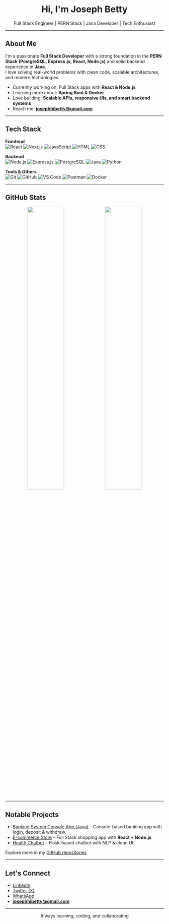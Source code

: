 <h1 align="center">Hi, I'm Joseph Betty </h1>

<p align="center">
   Full Stack Engineer | PERN Stack | Java Developer | Tech Enthusiast
</p>

---

##  About Me

I'm a passionate **Full Stack Developer** with a strong foundation in the **PERN Stack (PostgreSQL, Express.js, React, Node.js)** and solid backend experience in **Java**.  
I love solving real-world problems with clean code, scalable architectures, and modern technologies.

-  Currently working on: Full Stack apps with **React & Node.js**  
-  Learning more about: **Spring Boot & Docker**  
-  Love building: **Scalable APIs, responsive UIs, and smart backend systems**  
-  Reach me: **josephhibetty@gmail.com**

---

##  Tech Stack

**Frontend**  
![React](https://img.shields.io/badge/-React-61DAFB?style=flat&logo=react&logoColor=black)
![Next.js](https://img.shields.io/badge/-Next.js-000000?style=flat&logo=nextdotjs&logoColor=white)
![JavaScript](https://img.shields.io/badge/-JavaScript-F7DF1E?style=flat&logo=javascript&logoColor=black)
![HTML](https://img.shields.io/badge/-HTML5-E34F26?style=flat&logo=html5&logoColor=white)
![CSS](https://img.shields.io/badge/-CSS3-1572B6?style=flat&logo=css3)

**Backend**  
![Node.js](https://img.shields.io/badge/-Node.js-339933?style=flat&logo=node.js&logoColor=white)
![Express.js](https://img.shields.io/badge/-Express.js-000000?style=flat&logo=express&logoColor=white)
![PostgreSQL](https://img.shields.io/badge/-PostgreSQL-336791?style=flat&logo=postgresql&logoColor=white)
![Java](https://img.shields.io/badge/-Java-007396?style=flat&logo=java&logoColor=white)
![Python](https://img.shields.io/badge/-Python-3776AB?style=flat&logo=python&logoColor=white)

**Tools & Others**  
![Git](https://img.shields.io/badge/-Git-F05032?style=flat&logo=git&logoColor=white)
![GitHub](https://img.shields.io/badge/-GitHub-181717?style=flat&logo=github)
![VS Code](https://img.shields.io/badge/-VSCode-007ACC?style=flat&logo=visual-studio-code)
![Postman](https://img.shields.io/badge/-Postman-FF6C37?style=flat&logo=postman&logoColor=white)
![Docker](https://img.shields.io/badge/-Docker-2496ED?style=flat&logo=docker&logoColor=white)

---

## GitHub Stats

<p align="center">
  <img src="https://github-readme-stats.vercel.app/api?username=joseph1435&show_icons=true&theme=tokyonight" width="48%" />
  <img src="https://github-readme-streak-stats.herokuapp.com/?user=joseph1435&theme=tokyonight" width="48%" />
</p>

---

##  Notable Projects

-  [Banking System Console App (Java)](https://github.com/joseph1435/...) – Console-based banking app with login, deposit & withdraw.  
-  [E-commerce Store](https://github.com/joseph1435/...) – Full Stack shopping app with **React + Node.js**.  
-  [Health Chatbot](https://github.com/joseph1435/...) – Flask-based chatbot with NLP & clean UI.  

 Explore more in my [GitHub repositories](https://github.com/joseph1435?tab=repositories)  

---

##  Let's Connect

- [LinkedIn](https://www.linkedin.com/in/joseph-betty-350a72246/)  
- [Twitter (X)](https://x.com/this_isjoee?t=_GWqpt4pNvzP9IhxHXqqIw&s=09)  
- [WhatsApp](https://wa.me/2349018258090)  
-  **josephhibetty@gmail.com**

---

<p align="center"> Always learning, coding, and collaborating </p>

